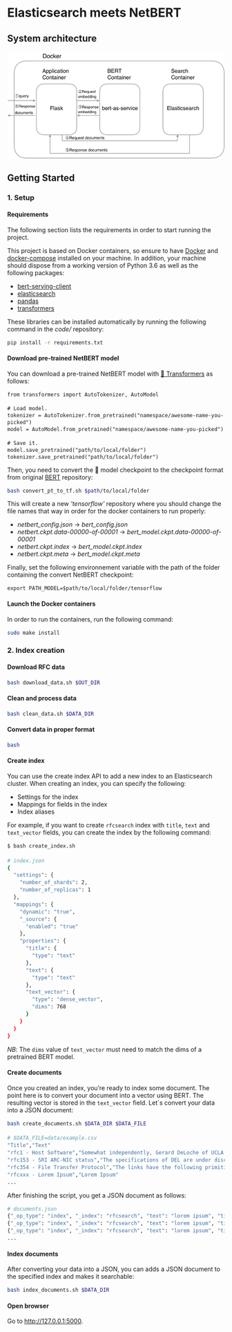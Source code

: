 # Elasticsearch meets NetBERT

## System architecture

![System architecture](./-/figures/architecture.png)

## Getting Started

### 1. Setup

#### Requirements
The following section lists the requirements in order to start running the project.

This project is based on Docker containers, so ensure to have [Docker](https://docs.docker.com/v17.12/install/) and [docker-compose](https://docs.docker.com/compose/install/) installed on your machine. In addition, your machine should dispose from a working version of Python 3.6 as well as the following packages:
- [bert-serving-client](https://pypi.org/project/bert-serving-client/)
- [elasticsearch](https://pypi.org/project/elasticsearch/)
- [pandas](https://pypi.org/project/pandas/)
- [transformers](https://pypi.org/project/transformers/)

These libraries can be installed automatically by running the following command in the *code/* repository:
```bash
pip install -r requirements.txt
```

#### Download pre-trained NetBERT model
You can download a pre-trained NetBERT model with [🤗 Transformers](https://github.com/huggingface/transformers) as follows:
```
from transformers import AutoTokenizer, AutoModel

# Load model.
tokenizer = AutoTokenizer.from_pretrained("namespace/awesome-name-you-picked")
model = AutoModel.from_pretrained("namespace/awesome-name-you-picked")

# Save it.
model.save_pretrained("path/to/local/folder")
tokenizer.save_pretrained("path/to/local/folder")
```

Then, you need to convert the 🤗 model checkpoint to the checkpoint format from original [BERT](https://github.com/google-research/bert) repository:
```bash
bash convert_pt_to_tf.sh $path/to/local/folder
```

This will create a new *'tensorflow'* repository where you should change the file names that way in order for the docker containers to run properly:
- *netbert_config.json* -> *bert_config.json*
- *netbert.ckpt.data-00000-of-00001* -> *bert_model.ckpt.data-00000-of-00001*
- *netbert.ckpt.index* -> *bert_model.ckpt.index*
- *netbert.ckpt.meta* -> *bert_model.ckpt.meta*

Finally, set the following environnement variable with the path of the folder containing the convert NetBERT checkpoint:
```
export PATH_MODEL=$path/to/local/folder/tensorflow
```

####  Launch the Docker containers
In order to run the containers, run the following command:
```bash
sudo make install

```

### 2. Index creation

#### Download RFC data
```bash
bash download_data.sh $OUT_DIR
```

#### Clean and process data
```bash
bash clean_data.sh $DATA_DIR
```

#### Convert data in proper format
```bash
bash
```

#### Create index
You can use the create index API to add a new index to an Elasticsearch cluster. When creating an index, you can specify the following:
* Settings for the index
* Mappings for fields in the index
* Index aliases

For example, if you want to create `rfcsearch` index with `title`, `text` and `text_vector` fields, you can create the index by the following command:

```bash
$ bash create_index.sh

# index.json
{
  "settings": {
    "number_of_shards": 2,
    "number_of_replicas": 1
  },
  "mappings": {
    "dynamic": "true",
    "_source": {
      "enabled": "true"
    },
    "properties": {
      "title": {
        "type": "text"
      },
      "text": {
        "type": "text"
      },
      "text_vector": {
        "type": "dense_vector",
        "dims": 768
      }
    }
  }
}
```

*NB*: The `dims` value of `text_vector` must need to match the dims of a pretrained BERT model.


#### Create documents
Once you created an index, you’re ready to index some document. The point here is to convert your document into a vector using BERT. The resulting vector is stored in the `text_vector` field. Let`s convert your data into a JSON document:

```bash
bash create_documents.sh $DATA_DIR $DATA_FILE

# $DATA_FILE=data/example.csv
"Title","Text"
"rfc1 - Host Software","Somewhat independently, Gerard DeLoche of UCLA has been working on the HOST-IMP interface."
"rfc153 - SRI ARC-NIC status","The specifications of DEL are under discussion. The following diagrams show the sequence of actions."
"rfc354 - File Transfer Protocol","The links have the following primitive characteristics. They are always functioning and there are always 32 of them."
"rfcxxx - Lorem Ipsum","Lorem Ipsum"
...
```

After finishing the script, you get a JSON document as follows:

```python
# documents.json
{"_op_type": "index", "_index": "rfcsearch", "text": "lorem ipsum", "title": "lorem ipsum", "text_vector": [...]}
{"_op_type": "index", "_index": "rfcsearch", "text": "lorem ipsum", "title": "lorem ipsum", "text_vector": [...]}
{"_op_type": "index", "_index": "rfcsearch", "text": "lorem ipsum", "title": "lorem ipsum", "text_vector": [...]}
...
```

#### Index documents
After converting your data into a JSON, you can adds a JSON document to the specified index and makes it searchable:
```bash
bash index_documents.sh $DATA_DIR
```

#### Open browser
Go to http://127.0.0.1:5000.
